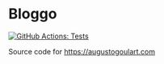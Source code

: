 # Bloggo

[![GitHub Actions: Tests](https://github.com/augustogoulart/bloggo/workflows/Test%20&%20Deploy/badge.svg)]()

Source code for https://augustogoulart.com
